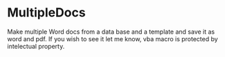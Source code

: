 # MultipleDocs

Make multiple Word docs from a data base and a template and save it as word and pdf.
If you wish to see it let me know, vba macro is protected by intelectual property.
